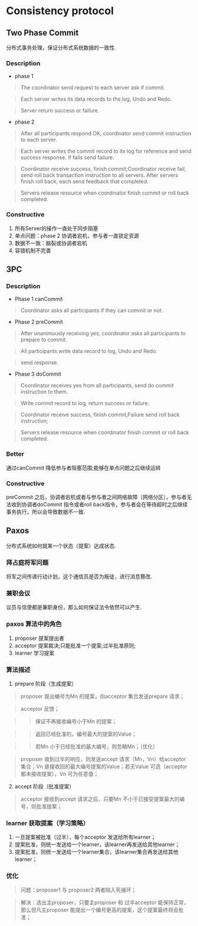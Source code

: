 # Consistency protocol

## Two Phase Commit

分布式事务处理，保证分布式系统数据的一致性.

### Description

- phase 1
> The coordinator send request to each  server ask if commit.

> Each server writes its data records to the log, Undo and Redo.

> Server return success or failure.

- phase 2
> After all participants respond OK, coordinator send commit instruction to each server.

> Each server writes the commit record to its log for reference and send success response. If fails send failure.

> Coordinator receive success, finish commit;Coordinator receive fail, send roll back transaction instruction to all servers. After servers finish roll back, each send feedback that completed.

> Servers release resource when coordinator finish commit or roll back completed.

### Constructive 

1. 所有Server的操作一直处于同步阻塞
2. 单点问题：phase 2 协调者宕机，参与者一直锁定资源
3. 数据不一致：脑裂或协调者宕机
4. 容错机制不完善

## 3PC

### Description

- Phase 1 canCommit

> Coordinator asks all participants if they can commit or not.

- Phase 2 preCommit

> After unanimously receiving yes, coordinator asks all participants to prepare to commit.

> All participants write data record to log, Undo and Redo.

> send response.

- Phase 3 doCommit

> Coordinator receives yes from all participants, send do commit instruction to them.

> Write commit record to log, return success or failure.

> Coordinator receive success, finish commit;Failure send roll back instruction;

> Servers release resource when coordinator finish commit or roll back completed.

### Better

通过canCommit 降低参与者阻塞范围;能够在单点问题之后继续运转

### Constructive

preCommit 之后，协调者宕机或者与参与者之间网络故障（网络分区），参与者无法收到协调者doCommit 指令或者roll back指令，参与者会在等待超时之后继续事务执行，所以会导致数据不一致.

## Paxos

分布式系统如何就某一个状态（提案）达成状态.

### 拜占庭将军问题

将军之间传递行动计划，这个通信员是否为叛徒，进行消息篡改.

### 兼职会议

议员与信使都是兼职身份，那么如何保证法令依然可以产生.

### paxos 算法中的角色

1. proposer 提案提出者
2. acceptor 提案裁决;只能批准一个提案;过半批准原则;
3. learner 学习提案

### 算法描述

1. prepare 阶段（生成提案）

> proposer 提出编号为Mn 的提案，向acceptor 集合发送prepare 请求；

> acceptor 反馈；

>> 保证不再接收编号小于Mn 的提案；

>> 返回已经批准的，编号最大的提案的Value；

>> 若Mn 小于已经批准的最大编号，则忽略Mn；（优化）　　

> proposer 收到过半的响应，则发送accept 请求（Mn，Vn）给acceptor 集合；Vn 是接收回的最大编号提案的Value；若无Value 可选（acceptor 都未接收提案），Vn 可为任意值；

2. accept 阶段（批准提案）

> acceptor 接收到accept 请求之后，只要Mn 不小于已接受提案最大的编号，则批准提案；

### learner 获取提案（学习策略）
1. 一旦提案被批准（过半），每个acceptor 发送给所有learner；
2. 提案批准，则统一发送给一个learner，该learner再发送给其他learner；
3. 提案批准，则统一发送给一个learner集合，该learner集合再发送给其他learner；

### 优化
> 问题：proposer1 与 proposer2 两者陷入死循环；

> 解决：选出主proposer，只要主proposer 和 过半acceptor 能保持正常，那么但凡主proposer 能提出一个编号更高的提案，这个提案最终将会批准；
